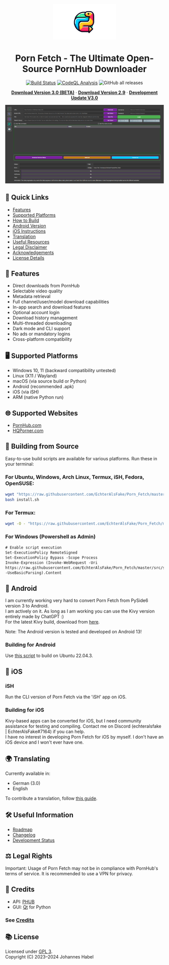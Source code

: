 <p align="center">
  <img src="https://github.com/EchterAlsFake/Porn_Fetch/blob/V3.0/src/frontend/graphics/logo_transparent.png" alt="Porn Fetch Logo" width="200"/>
</p>


<h1 align="center">Porn Fetch - The Ultimate Open-Source PornHub Downloader</h1>

<p align="center">
  <a href="https://github.com/EchterAlsFake/Porn_Fetch/actions/workflows/python-app.yml"><img src="https://github.com/EchterAlsFake/Porn_Fetch/actions/workflows/python-app.yml/badge.svg" alt="Build Status"/></a>
  <a href="https://github.com/EchterAlsFake/Porn_Fetch/workflows/CodeQL"><img src="https://github.com/EchterAlsFake/Porn_Fetch/workflows/CodeQL/badge.svg" alt="CodeQL Analysis"/></a>
  <img alt="GitHub all releases" src="https://img.shields.io/github/downloads/EchterAlsFake/Porn_Fetch/total?style=for-the-badge&logoColor=grey&labelColor=%2300CCCC&color=purple">

</p>

<p align="center">
  <a href="https://github.com/EchterAlsFake/Porn_Fetch/releases/tag/beta-3.0"><strong>Download Version 3.0 (BETA)</strong></a> ·
  <a href="https://github.com/EchterAlsFake/Porn_Fetch/releases/tag/2.9"><strong>Download Version 2.9</strong></a> ·
  <a href="https://github.com/EchterAlsFake/Porn_Fetch/blob/master/README/STATUS.md"><strong>Development Update V3.0</strong></a>
</p>

![Alt text](https://github.com/EchterAlsFake/Porn_Fetch/blob/9c634446b097f35d17fcf06e735e184ccd358c60/screenshot.png?raw=true "Optional Title")

## 🚀 Quick Links
- [Features](#-features)
- [Supported Platforms](#-supported-platforms)
- [How to Build](#-building-from-source)
- [Android Version](#-android)
- [iOS Instructions](#-ios)
- [Translation](#-translating)
- [Useful Resources](#-useful-information)
- [Legal Disclaimer](#-legal-rights)
- [Acknowledgements](#-credits)
- [License Details](#-license)

## 🌟 Features
- Direct downloads from PornHub
- Selectable video quality
- Metadata retrieval
- Full channel/user/model download capabilities
- In-app search and download features
- Optional account login
- Download history management
- Multi-threaded downloading
- Dark mode and CLI support
- No ads or mandatory logins
- Cross-platform compatibility

## 🖥️ Supported Platforms
- Windows 10, 11 (backward compatibility untested)
- Linux (X11 / Wayland)
- macOS (via source build or Python)
- Android (recommended .apk)
- iOS (via iSH)
- ARM (native Python run)

## 🌐 Supported Websites
- [PornHub.com](https://github.com/Egsagon/PHUB)
- [HQPorner.com](https://github.com/EchterAlsFake/hqporner_api)

## 🔨 Building from Source
Easy-to-use build scripts are available for various platforms. Run these in your terminal:

### For Ubuntu, Windows, Arch Linux, Termux, iSH, Fedora, OpenSUSE:
```bash
wget "https://raw.githubusercontent.com/EchterAlsFake/Porn_Fetch/master/src/scripts/install.sh" -O install.sh
bash install.sh
```
### For Termux:
```bash
wget -O - "https://raw.githubusercontent.com/EchterAlsFake/Porn_Fetch/master/src/scripts/install_termux.sh" | bash
```
### For Windows (Powershell as Admin)
```
# Enable script execution
Set-ExecutionPolicy RemoteSigned 
Set-ExecutionPolicy Bypass -Scope Process
Invoke-Expression (Invoke-WebRequest -Uri https://raw.githubusercontent.com/EchterAlsFake/Porn_Fetch/master/src/scripts/install_windows.ps1 -UseBasicParsing).Content
```
## 📱 Android
I am currently working very hard to convert Porn Fetch from PySide6 version 3 to Android. 
<br>I am actively on it. As long as I am working you can use the Kivy version entirely made by ChatGPT :)
<br>For the latest Kivy build, download from [here](https://github.com/EchterAlsFake/Porn_Fetch/releases/tag/2.9).

Note: The Android version is tested and developed on Android 13!

### Building for Android
Use [this script](https://github.com/EchterAlsFake/Porn_Fetch/blob/master/src/scripts/build_android.sh) to build on Ubuntu 22.04.3.

## 🍏 iOS
### iSH
Run the CLI version of Porn Fetch via the 'iSH' app on iOS.

### Building for iOS
Kivy-based apps can be converted for iOS, but I need community assistance for testing and compiling. Contact me on Discord (echteralsfake | EchterAlsFake#7164) if you can help.
<br>I have no interest in developing Porn Fetch for iOS by myself. I don't have an iOS device and I won't ever have one.
## 🌍 Translating
Currently available in:
- German (3.0)
- English

To contribute a translation, follow [this guide](https://github.com/EchterAlsFake/Porn_Fetch/blob/master/README/TRANSLATING.md).

## 🛠️ Useful Information
- [Roadmap](https://github.com/EchterAlsFake/Porn_Fetch/blob/master/README/ROADMAP.md)
- [Changelog](https://github.com/EchterAlsFake/Porn_Fetch/blob/master/README/CHANGELOG.md)
- [Development Status](https://github.com/EchterAlsFake/Porn_Fetch/blob/master/README/STATUS.md)

## ⚖️ Legal Rights
Important: Usage of Porn Fetch may not be in compliance with PornHub's terms of service. It is recommended to use a VPN for privacy.

## 👏 Credits
- API: [PHUB](https://github.com/Egsagon/PHUB)
- GUI: [Qt](https://qt.io) for Python
### See [Credits](https://github.com/EchterAlsFake/Porn_Fetch/blob/master/README/CREDITS.md)

## 📚 License
Licensed under [GPL 3](https://www.gnu.org/licenses/gpl-3.0.en.html).
<br>Copyright (C) 2023–2024 Johannes Habel 
